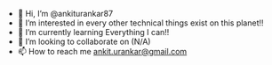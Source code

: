 - 👋 Hi, I’m @ankiturankar87
- 👀 I’m interested in every other technical things exist on this planet!!
- 🌱 I’m currently learning Everything I can!!
- 💞️ I’m looking to collaborate on (N/A)
- 📫 How to reach me ankit.urankar@gmail.com

<!---
ankiturankar87/ankiturankar87 is a ✨ special ✨ repository because its `README.md` (this file) appears on your GitHub profile.
You can click the Preview link to take a look at your changes.
--->
